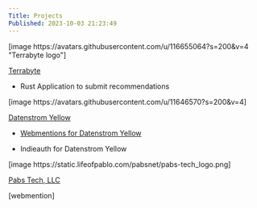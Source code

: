 ```yaml
---
Title: Projects
Published: 2023-10-03 21:23:49
---
```

<div class="mw9 center ph3-ns">
  <div class="cf ph2-ns">
    <div class="fl w-100 w-third-ns pa2">
      <div markdown="1" class="pv4">
[image https://avatars.githubusercontent.com/u/116655064?s=200&v=4 "Terrabyte logo"]

[Terrabyte](https://github.com/orgs/terrabyte-tech/repositories "Datenstrom logo") 

* Rust Application to submit recommendations

</div>
    </div>
    <div class="fl w-100 w-third-ns pa2">
      <div markdown="1" class="pv4">
[image https://avatars.githubusercontent.com/u/11646570?s=200&v=4]

[Datenstrom Yellow](https://github.com/datenstrom/yellow)

* [Webmentions for Datenstrom Yellow](https://github.com/pmoralesgarcia/yellow-webmention)

* Indieauth for Datenstrom Yellow
</div>
    </div>
    <div class="fl w-100 w-third-ns pa2">
      <div markdown="1" class="pv4">
[image https://static.lifeofpablo.com/pabsnet/pabs-tech_logo.png]

[Pabs Tech, LLC](https://pabs.tech/)
</div>
    </div>
  </div>
</div>

[webmention]
